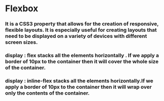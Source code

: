 # Flexbox 

### It is a CSS3 property that allows for the creation of responsive, flexible layouts. It is especially useful for creating layouts that need to be displayed on a variety of devices with different screen sizes.


### display : flex stacks all the elements horizontally . If we apply a border of 10px to the container then it will cover the whole size of the container.

### display : inline-flex stacks all the elements horizontally.If we apply a border of 10px to the container then it will wrap over only the contents of the container.